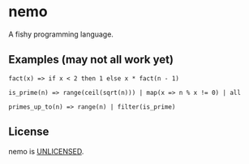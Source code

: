 # nemo
A fishy programming language.

## Examples (may not all work yet)
```
fact(x) => if x < 2 then 1 else x * fact(n - 1)

is_prime(n) => range(ceil(sqrt(n))) | map(x => n % x != 0) | all

primes_up_to(n) => range(n) | filter(is_prime)
```

## License
nemo is [UNLICENSED](UNLICENSE).
